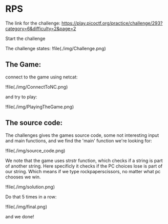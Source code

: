 # RPS


The link for the challenge: https://play.picoctf.org/practice/challenge/293?category=6&difficulty=2&page=2

Start the challenge 

The challenge states:
!file(./img/Challenge.png) 
 
## The Game:

connect to the game using netcat:

!file(./img/ConnectToNC.png)

and try to play:

!file(./img/PlayingTheGame.png)


## The source code:

The challenges gives the games source code, some not interesting input and main functions,
and we find the 'main' function we're looking for:

!file(./img/source_code.png)

We note that the game uses strstr function, which checks if a string is part of another string.
Here specificly it checks if the PC choices lose is part of our string.
Which means if we type rockpaperscissors, no matter what pc chooses we win.

!file(./img/solution.png)

Do that 5 times in a row:

!file(./img/final.png)

and we done!